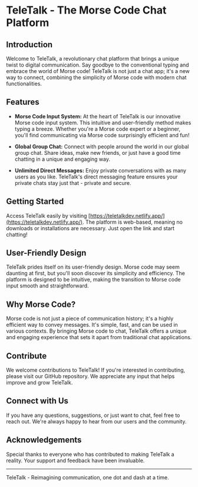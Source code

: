 # TeleTalk - The Morse Code Chat Platform

## Introduction

Welcome to TeleTalk, a revolutionary chat platform that brings a unique twist to digital communication. Say goodbye to the conventional typing and embrace the world of Morse code! TeleTalk is not just a chat app; it's a new way to connect, combining the simplicity of Morse code with modern chat functionalities.

## Features

- **Morse Code Input System:** At the heart of TeleTalk is our innovative Morse code input system. This intuitive and user-friendly method makes typing a breeze. Whether you're a Morse code expert or a beginner, you'll find communicating via Morse code surprisingly efficient and fun!

- **Global Group Chat:** Connect with people around the world in our global group chat. Share ideas, make new friends, or just have a good time chatting in a unique and engaging way.

- **Unlimited Direct Messages:** Enjoy private conversations with as many users as you like. TeleTalk's direct messaging feature ensures your private chats stay just that - private and secure.

## Getting Started

Access TeleTalk easily by visiting [https://teletalkdev.netlify.app/](https://teletalkdev.netlify.app/). The platform is web-based, meaning no downloads or installations are necessary. Just open the link and start chatting!

## User-Friendly Design

TeleTalk prides itself on its user-friendly design. Morse code may seem daunting at first, but you'll soon discover its simplicity and efficiency. The platform is designed to be intuitive, making the transition to Morse code input smooth and straightforward.

## Why Morse Code?

Morse code is not just a piece of communication history; it's a highly efficient way to convey messages. It's simple, fast, and can be used in various contexts. By bringing Morse code to chat, TeleTalk offers a unique and engaging experience that sets it apart from traditional chat applications.

## Contribute

We welcome contributions to TeleTalk! If you're interested in contributing, please visit our GitHub repository. We appreciate any input that helps improve and grow TeleTalk.

## Connect with Us

If you have any questions, suggestions, or just want to chat, feel free to reach out. We're always happy to hear from our users and the community.

## Acknowledgements

Special thanks to everyone who has contributed to making TeleTalk a reality. Your support and feedback have been invaluable.

---

TeleTalk - Reimagining communication, one dot and dash at a time.
